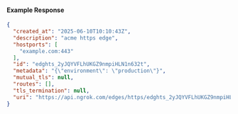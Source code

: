 <!-- Code generated for API Clients. DO NOT EDIT. -->

#### Example Response

```json
{
  "created_at": "2025-06-10T10:10:43Z",
  "description": "acme https edge",
  "hostports": [
    "example.com:443"
  ],
  "id": "edghts_2yJQYVFLhUKGZ9nmpiHLN1n632t",
  "metadata": "{\"environment\": \"production\"}",
  "mutual_tls": null,
  "routes": [],
  "tls_termination": null,
  "uri": "https://api.ngrok.com/edges/https/edghts_2yJQYVFLhUKGZ9nmpiHLN1n632t"
}
```
